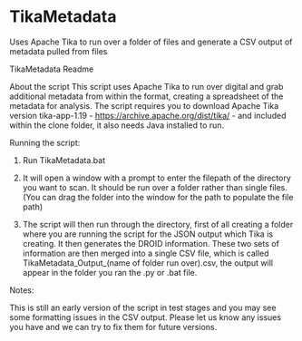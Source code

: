 # TikaMetadata
Uses Apache Tika to run over a folder of files and generate a CSV output of metadata pulled from files

TikaMetadata Readme

About the script
This script uses Apache Tika to run over digital and grab additional metadata from within the format, creating a spreadsheet of the metadata for analysis.
The script requires you to download Apache Tika version tika-app-1.19 - https://archive.apache.org/dist/tika/ - and included within the clone folder, it also needs Java installed to run.

Running the script:

1.	Run TikaMetadata.bat

2.	It will open a window with a prompt to enter the filepath of the directory you want to scan. It should be run over a folder rather than single files. (You can drag the folder into the window for the path to populate the file path)

3.	The script will then run through the directory, first of all creating a folder where you are running the script for the JSON output which Tika is creating. It then generates the DROID information. These two sets of information are then merged into a single CSV file, which is called TikaMetadata_Output_(name of folder run over).csv, the output will appear in the folder you ran the .py or .bat file.

Notes:

This is still an early version of the script in test stages and you may see some formatting issues in the CSV output. Please let us know any issues you have and we can try to fix them for future versions.
